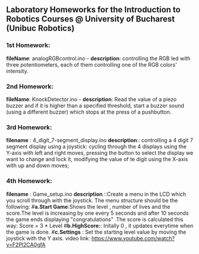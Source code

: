 ## Laboratory Homeworks for the Introduction to Robotics Courses @ University of Bucharest (Unibuc Robotics)

### 1st Homework: 
**fileName**: analogRGBcontrol.ino - 
**description**: controlling the RGB led with three potentiometers, each of them controlling one of the RGB colors' intensity.

### 2nd Homework: 
**fileName**: KnockDetector.ino -
**description**: Read the value of a piezo buzzer and if it is higher than a specified threshold, start a buzzer sound (using a different buzzer) which stops at the press of a pushbutton.

### 3rd Homework:
**filename** : 4_digit_7-segment_display.ino **description**:: controlling a 4 digit 7 segment display using a joystick: cycling through the 4 displays using the Y-axis with left and right moves, pressing the button to select the display we want to change and lock it, modifying the value of te digit using the X-axis with up and down moves;

### 4th Homework:
**filename** : Game_setup.ino **description** ::Create a menu in the LCD which you scroll through with the joystick. The menu
structure should be the following: 
#**a.Start Game**:Shows the level , number of lives and the score.The level is increasing by one every 5 seconds and after 10 seconds the game ends displaying "congratulations" .The score is calculated this way: Score = 3 * Level
#**b.HighScore:**: Initally 0 , it updates everytime when the game is done.
#**c.Settings** : Set the starting level value by moving the joystick with the Y axis.
video link: https://www.youtube.com/watch?v=F2Pl2CA0gfA
